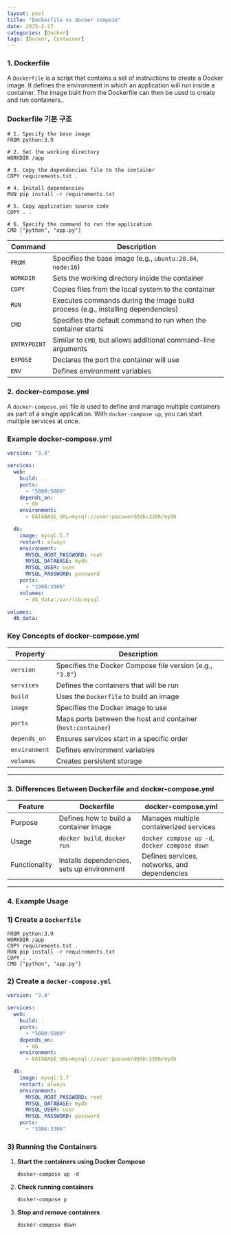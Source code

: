 ```yaml
---
layout: post
title: "Dockerfile vs docker compose"
date: 2025-2-17
categories: [Docker]
tags: [Docker, Container]
---
```


### 1. **Dockerfile**

A `Dockerfile` is a script that contains a set of instructions to create a Docker image. It defines the environment in which an application will run inside a container. The image built from the Dockerfile can then be used to create and run containers..

### **Dockerfile 기본 구조**

```
# 1. Specify the base image
FROM python:3.9

# 2. Set the working directory
WORKDIR /app

# 3. Copy the dependencies file to the container
COPY requirements.txt .

# 4. Install dependencies
RUN pip install -r requirements.txt

# 5. Copy application source code
COPY . .

# 6. Specify the command to run the application
CMD ["python", "app.py"]
```

| Command | Description |
| --- | --- |
| `FROM` | Specifies the base image (e.g., `ubuntu:20.04`, `node:16`) |
| `WORKDIR` | Sets the working directory inside the container |
| `COPY` | Copies files from the local system to the container |
| `RUN` | Executes commands during the image build process (e.g., installing dependencies) |
| `CMD` | Specifies the default command to run when the container starts |
| `ENTRYPOINT` | Similar to `CMD`, but allows additional command-line arguments |
| `EXPOSE` | Declares the port the container will use |
| `ENV` | Defines environment variables |

### **2. docker-compose.yml**

A `docker-compose.yml` file is used to define and manage multiple containers as part of a single application. With `docker-compose up`, you can start multiple services at once.

### **Example docker-compose.yml**

```yaml
version: "3.8"

services:
  web:
    build: .
    ports:
      - "5000:5000"
    depends_on:
      - db
    environment:
      - DATABASE_URL=mysql://user:password@db:3306/mydb

  db:
    image: mysql:5.7
    restart: always
    environment:
      MYSQL_ROOT_PASSWORD: root
      MYSQL_DATABASE: mydb
      MYSQL_USER: user
      MYSQL_PASSWORD: password
    ports:
      - "3306:3306"
    volumes:
      - db_data:/var/lib/mysql

volumes:
  db_data:
```

### **Key Concepts of docker-compose.yml**

| Property | Description |
| --- | --- |
| `version` | Specifies the Docker Compose file version (e.g., `"3.8"`) |
| `services` | Defines the containers that will be run |
| `build` | Uses the `Dockerfile` to build an image |
| `image` | Specifies the Docker image to use |
| `ports` | Maps ports between the host and container (`host:container`) |
| `depends_on` | Ensures services start in a specific order |
| `environment` | Defines environment variables |
| `volumes` | Creates persistent storage |

---

### **3. Differences Between Dockerfile and docker-compose.yml**

| Feature | Dockerfile | docker-compose.yml |
| --- | --- | --- |
| Purpose | Defines how to build a container image | Manages multiple containerized services |
| Usage | `docker build`, `docker run`  | `docker compose up -d`, `docker compose down` |
| Functionality | Installs dependencies, sets up environment | Defines services, networks, and dependencies |

---

### **4. Example Usage**

### **1) Create a `Dockerfile`**

```
FROM python:3.9
WORKDIR /app
COPY requirements.txt .
RUN pip install -r requirements.txt
COPY . .
CMD ["python", "app.py"]
```

### **2) Create a `docker-compose.yml`**

```yaml
version: "3.8"

services:
  web:
    build: .
    ports:
      - "5000:5000"
    depends_on:
      - db
    environment:
      - DATABASE_URL=mysql://user:password@db:3306/mydb

  db:
    image: mysql:5.7
    restart: always
    environment:
      MYSQL_ROOT_PASSWORD: root
      MYSQL_DATABASE: mydb
      MYSQL_USER: user
      MYSQL_PASSWORD: password
    ports:
      - "3306:3306"
```

### **3) Running the Containers**

1. **Start the containers using Docker Compose**
    
    ```
    docker-compose up -d
    ```
    
2. **Check running containers**
    
    ```
    docker-compose p
    ```
    
3. **Stop and remove containers**
    
    ```
    docker-compose down
    ```